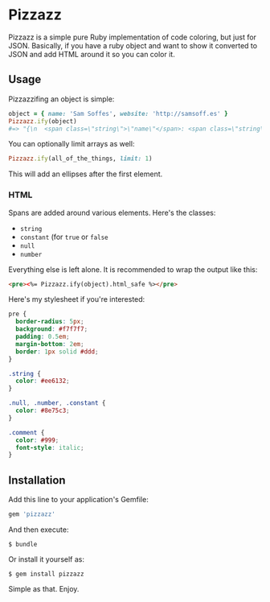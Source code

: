 # Pizzazz

Pizzazz is a simple pure Ruby implementation of code coloring, but just for JSON. Basically, if you have a ruby object and want to show it converted to JSON and add HTML around it so you can color it.

## Usage

Pizzazzifing an object is simple:

``` ruby
object = { name: 'Sam Soffes', website: 'http://samsoff.es' }
Pizzazz.ify(object)
#=> "{\n  <span class=\"string\">\"name\"</span>: <span class=\"string\">\"Sam Soffes\"</span>,\n  <span class=\"string\">\"website\"</span>: <span class=\"string\">\"http://samsoff.es\"</span>\n}"
```

You can optionally limit arrays as well:

``` ruby
Pizzazz.ify(all_of_the_things, limit: 1)
```

This will add an ellipses after the first element.

### HTML

Spans are added around various elements. Here's the classes:

* `string`
* `constant` (for `true` or `false`
* `null`
* `number`

Everything else is left alone. It is recommended to wrap the output like this:

``` html
<pre><%= Pizzazz.ify(object).html_safe %></pre>
```

Here's my stylesheet if you're interested:

``` css
pre {
  border-radius: 5px;
  background: #f7f7f7;
  padding: 0.5em;
  margin-bottom: 2em;
  border: 1px solid #ddd;
}

.string {
  color: #ee6132;
}

.null, .number, .constant {
  color: #8e75c3;
}

.comment {
  color: #999;
  font-style: italic;
}
```

## Installation

Add this line to your application's Gemfile:

``` ruby
gem 'pizzazz'
```

And then execute:

    $ bundle

Or install it yourself as:

    $ gem install pizzazz

Simple as that. Enjoy.
